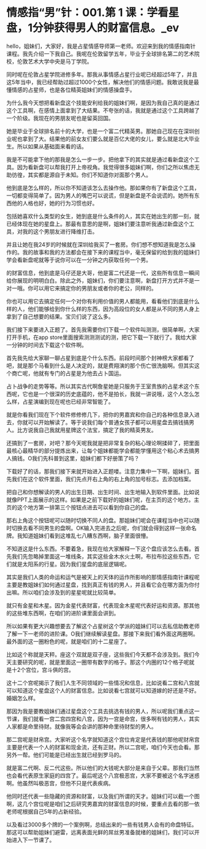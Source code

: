 # 情感指“男”针：001.第 1 课：学看星盘，1分钟获得男人的财富信息。_ev

hello，姐妹们，大家好，我是占星情感导师第一老师。欢迎来到我的情感指南针课程。我先介绍一下我自己。我呢在伦敦留学五年，毕业于全球排名第二的艺术院校，伦敦艺术大学中央是马丁学院。

同时呢在伦敦占星学院进修多年。那我从事情感占星行业呢已经超过5年了，并且这5年当中，我已经帮助过超过1000个女性，解决他们的情感问题。我敢说我是最懂情感的占星师，也是各位精英姐妹们的情感操盘手。

为什么我今天想把看新盘这个技能安利给我的姐妹们啊，是因为我自己真的是通过这个工具啊，在感情上面拿到了大结果。不夸张的话，我就是通过这个工具跨越了一个阶级。我现在的男朋友呢也是留英回国。

她是毕业于全球排名前十的大学，也是一个富二代精英男。那她自己现在在深圳创业呢也拿到了大。结果他的前女友们要么就是百亿大佬的女儿，要么就是北大毕业生。所以如果从基础面来看的话。

我是不可能拿下他的那我是怎么一步一步。把他拿下的其实就是通过看新盘这个工具。因为看新盘可以帮我打开上帝视角。我觉得很多姐妹们啊，你们之所以焦虑无助彷徨，其实都是源自于未知。你们不知道你对面那个男人。

他到底是怎么样的，所以你不知道该怎么去操作他。那如果你有了新盘这个工具，一切都变得简单了。因为男人的嘴巴可以说谎，但是新盘是不会说谎的。她所有东西他的人格也好，她的行为习惯也好。

包括她喜欢什么类型的女生，她到底是什么条件的人，其实在她出生的那一刻，就已经体现在她的星盘上。那最有意思的是啊，姐妹们要注意听我通过新盘这个工具，对我的这个男朋友进行降维打击。

并且让她在我24岁的时候就在深圳给我买了一套房。你们想不想知道我是怎么操作的。我的故事和我的方法都会在接下来的课程当中，毫无保留的给到我的姐妹们学会看新盘呢就等于说你可以在一分钟之内获取任何一个男。

的财富信息，他到底是马仔还是大哥，他是富二代还是一代，这些所有信息一瞬间给你展现的明明白白。除此之外，姐妹们，你们要注意啊，新盘打开方式并不是一对一哦。你可以用它来搞定你的男朋友或者你的老公，同样的。

你也可以用它去搞定任何一个对你有利用价值的男人都能用，看看他们到底是什么样的人，他们能够给到你什么样的东西，因为高段位的女人都是从不同的男人身上拿到了自己想要的结果。宝贝们说了这么多。

我们接下来要进入正题了。首先我需要你们下载一个软件叫测测，很简单啊，大家打开手机，在app store里面搜索测测测试的测，把它下载一下就行了。我给大家一分钟的时间去下载这个软件啊。

首先我先给大家聊一聊占星到底是个什么东西。前段时间那个封神榜大家都看了吧，就是那个马看到什么是人决定的，就是费翔演的那个伤亡很洗脑啊。但其实这个商亡呢，他就有专门的占星是为他去占卜国运。

占卜战争的走势等等。所以其实古代啊詹星她是只服务于王室贵族的占星术这个东西呢，它也是一个很深的历史底蕴的，他不是拍长，我就一讲说哦，这个人怎么怎么样，占星演编到现在呢也已经非常智能了。

就是你看我们现在下个软件修修修几下，把你的男嘉宾和你自己的各种信息录入进去，你就可以开始解读了。等于说我们每个普通女孩子都可以用星盘去搞钱搞男人。比方说我自己我就用星牌这个法宝，搞定了我的精英男友。

还搞到了一套房，对吧？那今天呢我就是把非常复杂的粘心理论啊揉碎了，把里面最核心最精华的部分提炼出来，让每个姐妹都能学会都能学懂用这个粘心术去搞男人搞钱。O我们先科普到这里，姐妹们都下好册策了吗？

下载好了的话，那我们接下来就开始进入正题喽。注意力集中一下啊，姐妹们。首先我们在这个软件里面，我们先点开右上角的右上角的加号标志。去添加档案。

把自己和你想解读的男人的出生日期、出生时间、出生地输入到软件里面。比如说就像PPT上面展示的这样。如果是之前下载好的姐妹们呢，在主页的这个地方。主页的这个地方第一排第三个按钮点进去可以看到你自己的盘。

那右上角这个按钮呢可以随时切换不同人的盘。那姐妹们呢会在课程当中也可以随时切换去看不同男生的盘啊。OK输入完进去之后呢，你们就会得到这样一张命名牌。我知道姐妹们看到这堆乱七八糟东西啊，脑子里面很懵。

不知道这是什么东西。不要着急，我现在给大家解释一下这个盘应该怎么去看。首先我们先忽略掉里面这一堆线条，其实这些金木水火土啊，布拉布拉这些东西，它们就是太阳系的行星。因为我们星盘的底层逻辑呢。

其实是我们人类的命运和运气是被天上的天体的运作所影响的那情感指南针课程呢主要是教姐妹们如何通过星盘，找到真正有钱的男人，并且看它会在哪方面为你付出嘛。所以咱们会涉及到的星星呢就比较简单。

就只有金星和木星。因为金星代表财富，代表现金木星呢代表好运和资源。那其他的这些堆东西啊，在咱们的进阶课里面会讲到。

所以如果有更大兴趣想要去了解这个占星树这个学派的姐妹们可以去私信助教老师了解一下一老师的进阶课。O我们继续解读星盘。那接下来我们看外面这两圈啊。最外面的这一圈粉色的呢，就是咱们的十二星座了。

比如这个称就是天秤。座这个双就是双子座，这些我们今天都不会涉及到。我们今天主要研究的呢，就是里面这一圈带有数字的格子。那这个内圈的12个格子呢就是十2个宫位，宫斗俱的宫。

这十二个宫呢揭示了我们人生不同领域的一些情况和信息，比如说看二宫和八宫就可以知道这个星盘这个人的财富信息。比如说看七宫就可以知道嫁的好还是不好。婚姻怎么样。

那因为我是要教姐妹们通过星盘这个工具去挑选有钱的男人，所以呢我们重点这一节课，我们就看一宫二宫四宫和八宫，因为一宫是命宫，很多啊有钱的男人，其实人家都是命里待财。就像我等会会讲的那种命里待财型的男人。

那二宫呢是财帛宫。大家听这个名字就知道这个宫位肯定是代表钱的那他呢财帛宫主要是代表一个人的财富和现金流，还有正财。所以二宫呢，咱们今天也会看。那另外一帮。他们可能是已经出生就已经到罗马的。

就是富二代啊、反二代这些。所以他们的大钱呢大部分是来自于父辈。那我们当然也会看代表原生家庭的四宫了。最后呢这个八宫极恶宫，大家不要被这个名字迷惑啊。他虽然叫极恶宫，但他不只是代表疾病。

他同时还代表一些隐藏的资源和财富，以及我们所谓的天才。姐妹们可以截一个图啊，这几个宫位呢是咱们之后研究男嘉宾的财富信息的时候，要重点去看的那一依老师呢根据自己5年的占新经验。

以及看过3000多个牌的一个案例啊，总结出来的一些有钱男人会有的命盘特征。那这可以帮助姐妹们避雷，远离表面光鲜的屌丝男准备就绪的姐妹们，我们可以开始进入下一节课了。

